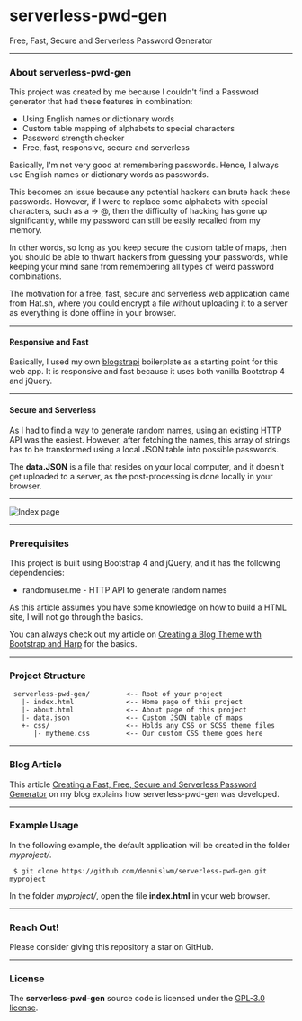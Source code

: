 # serverless-pwd-gen
Free, Fast, Secure and Serverless Password Generator

---
### About serverless-pwd-gen
This project was created by me because I couldn't find a Password generator that had these features in combination:

* Using English names or dictionary words
* Custom table mapping of alphabets to special characters
* Password strength checker
* Free, fast, responsive, secure and serverless

Basically, I'm not very good at remembering passwords. Hence, I always use English names or dictionary words as passwords. 

This becomes an issue because any potential hackers can brute hack these passwords. However, if I were to replace some alphabets with special characters, such as a -> @, then the difficulty of hacking has gone up significantly, while my password can still be easily recalled from my memory.

In other words, so long as you keep secure the custom table of maps, then you should be able to thwart hackers from guessing your passwords, while keeping your mind sane from remembering all types of weird password combinations. 

The motivation for a free, fast, secure and serverless web application came from Hat.sh, where you could encrypt a file without uploading it to a server as everything is done offline in your browser.

---
#### Responsive and Fast
Basically, I used my own [blogstrapi](https://github.com/dennislwm/blogstrapi) boilerplate as a starting point for this web app. It is responsive and fast because it uses both vanilla Bootstrap 4 and jQuery.

---
#### Secure and Serverless
As I had to find a way to generate random names, using an existing HTTP API was the easiest. However, after fetching the names, this array of strings has to be transformed using a local JSON table into possible passwords.

The **data.JSON** is a file that resides on your local computer, and it doesn't get uploaded to a server, as the post-processing is done locally in your browser.

---
![Index page](https://snipboard.io/Yvc3EJ.jpg)

---
### Prerequisites
This project is built using Bootstrap 4 and jQuery, and it has the following dependencies:
* randomuser.me - HTTP API to generate random names

As this article assumes you have some knowledge on how to build a HTML site, I will not go through the basics. 

You can always check out my article on [Creating a Blog Theme with Bootstrap and Harp](http://tldr.pro/blog/blog/creating-a-blog-theme-with-bootstrap-and-harp.html) for the basics.

---
### Project Structure
     serverless-pwd-gen/         <-- Root of your project
       |- index.html             <-- Home page of this project
       |- about.html             <-- About page of this project
       |- data.json              <-- Custom JSON table of maps
       +- css/                   <-- Holds any CSS or SCSS theme files
          |- mytheme.css         <-- Our custom CSS theme goes here

---
### Blog Article
This article [Creating a Fast, Free, Secure and Serverless Password Generator](http://tldr.pro/blog/blog/creating-a-free--fast--secure-and-serverless-password-generator.html) on my blog explains how serverless-pwd-gen was developed.

---
### Example Usage
In the following example, the default application will be created in the folder *myproject/*.

     $ git clone https://github.com/dennislwm/serverless-pwd-gen.git myproject

In the folder *myproject/*, open the file **index.html** in your web browser.

---
### Reach Out!
Please consider giving this repository a star on GitHub.

---
### License
The **serverless-pwd-gen** source code is licensed under the [GPL-3.0 license](https://github.com/dennislwm/serverless-pwd-gen/blob/master/LICENSE).